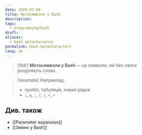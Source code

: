 ```yaml
---
date: 2025-07-04
title: Метасимволи у Bash
description: 
tags:
  - programming/bash
draft: 
aliases:
  - bash metacharacter
permalink: bash-metacharacters
lang: uk
---
```



> [!tldr]
> **Метасимволи у Bash** — це символи, які без лапок розділяють слова.

> [!example] Наприклад:
>
> - пробіл, табуляція, новий рядок
> - `|`, `&`, `;`, `(`, `)`, `<`, `>`


## Див. також

- [[Parameter expansion]]
- [[Змінні у Bash]]
